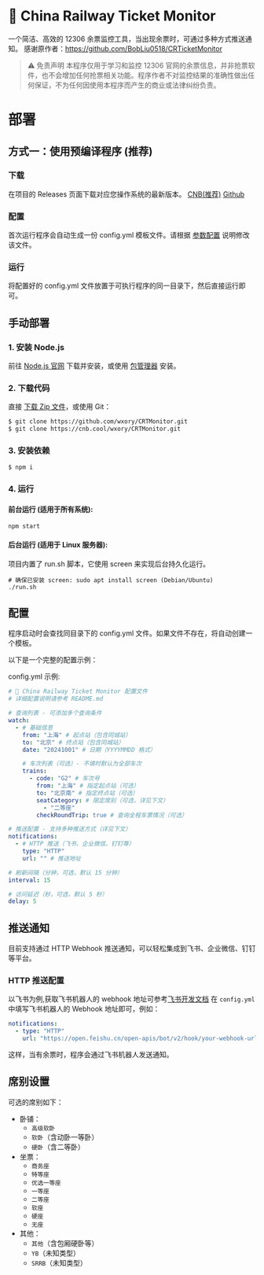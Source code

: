 # 🚄 China Railway Ticket Monitor

一个简洁、高效的 12306 余票监控工具，当出现余票时，可通过多种方式推送通知。
感谢原作者：https://github.com/BobLiu0518/CRTicketMonitor

> ⚠️ 免责声明
> 本程序仅用于学习和监控 12306 官网的余票信息，并非抢票软件，也不会增加任何抢票相关功能。程序作者不对监控结果的准确性做出任何保证，不为任何因使用本程序而产生的商业或法律纠纷负责。

# 部署

## 方式一：使用预编译程序 (推荐)

### 下载

在项目的 Releases 页面下载对应您操作系统的最新版本。
[CNB(推荐)](https://cnb.cool/wxory/CRTMonitor/-/releases)
[Github](https://github.com/wxory/CRTMonitor/releases)

### 配置

首次运行程序会自动生成一份 config.yml 模板文件。请根据 [参数配置](#配置-1) 说明修改该文件。

### 运行

将配置好的 config.yml 文件放置于可执行程序的同一目录下，然后直接运行即可。

## 手动部署

### 1. 安装 Node.js

前往 [Node.js 官网](https://nodejs.org/zh-cn) 下载并安装，或使用 [包管理器](https://nodejs.org/zh-cn/download/package-manager) 安装。

### 2. 下载代码

直接 [下载 Zip 文件](https://github.com/wxory/CRTicketMonitor/archive/refs/heads/main.zip)，或使用 Git：

```bash
$ git clone https://github.com/wxory/CRTMonitor.git
$ git clone https://cnb.cool/wxory/CRTMonitor.git
```

### 3. 安装依赖

```bash
$ npm i
```

### 4. 运行

#### 前台运行 (适用于所有系统):

```
npm start
```

#### 后台运行 (适用于 Linux 服务器):

项目内置了 run.sh 脚本，它使用 screen 来实现后台持久化运行。

```
# 确保已安装 screen: sudo apt install screen (Debian/Ubuntu)
./run.sh
```

## 配置

程序启动时会查找同目录下的 config.yml 文件。如果文件不存在，将自动创建一个模板。

以下是一个完整的配置示例：

config.yml 示例:

```yaml
# 🚄 China Railway Ticket Monitor 配置文件
# 详细配置说明请参考 README.md

# 查询列表 - 可添加多个查询条件
watch:
  - # 基础信息
    from: "上海" # 起点站（包含同城站）
    to: "北京" # 终点站（包含同城站）
    date: "20241001" # 日期（YYYYMMDD 格式）

    # 车次列表（可选）- 不填时默认为全部车次
    trains:
      - code: "G2" # 车次号
        from: "上海" # 指定起点站（可选）
        to: "北京南" # 指定终点站（可选）
        seatCategory: # 限定席别（可选，详见下文）
          - "二等座"
        checkRoundTrip: true # 查询全程车票情况（可选）

# 推送配置 - 支持多种推送方式（详见下文）
notifications:
  - # HTTP 推送（飞书、企业微信、钉钉等）
    type: "HTTP"
    url: "" # 推送地址

# 刷新间隔（分钟，可选，默认 15 分钟）
interval: 15

# 访问延迟（秒，可选，默认 5 秒）
delay: 5
```

## 推送通知

目前支持通过 HTTP Webhook 推送通知，可以轻松集成到飞书、企业微信、钉钉等平台。

### HTTP 推送配置

以飞书为例,获取飞书机器人的 webhook 地址可参考[飞书开发文档](https://open.feishu.cn/document/client-docs/bot-v3/add-custom-bot)
在 `config.yml` 中填写飞书机器人的 Webhook 地址即可，例如：

```yaml
notifications:
  - type: "HTTP"
    url: "https://open.feishu.cn/open-apis/bot/v2/hook/your-webhook-url"
```

这样，当有余票时，程序会通过飞书机器人发送通知。

## 席别设置

可选的席别如下：

- 卧铺：
  - `高级软卧`
  - `软卧`（含动卧一等卧）
  - `硬卧`（含二等卧）
- 坐票：
  - `商务座`
  - `特等座`
  - `优选一等座`
  - `一等座`
  - `二等座`
  - `软座`
  - `硬座`
  - `无座`
- 其他：
  - `其他`（含包厢硬卧等）
  - `YB`（未知类型）
  - `SRRB`（未知类型）
